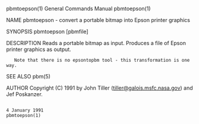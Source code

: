 pbmtoepson(1)                                                                           General Commands Manual                                                                          pbmtoepson(1)

NAME
       pbmtoepson - convert a portable bitmap into Epson printer graphics

SYNOPSIS
       pbmtoepson [pbmfile]

DESCRIPTION
       Reads a portable bitmap as input.  Produces a file of Epson printer graphics as output.

       Note that there is no epsontopbm tool - this transformation is one way.

SEE ALSO
       pbm(5)

AUTHOR
       Copyright (C) 1991 by John Tiller (tiller@galois.msfc.nasa.gov) and Jef Poskanzer.

                                                                                            4 January 1991                                                                               pbmtoepson(1)
